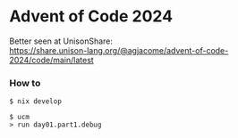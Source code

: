Advent of Code 2024
===================

Better seen at UnisonShare:  
https://share.unison-lang.org/@agjacome/advent-of-code-2024/code/main/latest

### How to

```
$ nix develop

$ ucm
> run day01.part1.debug
```
